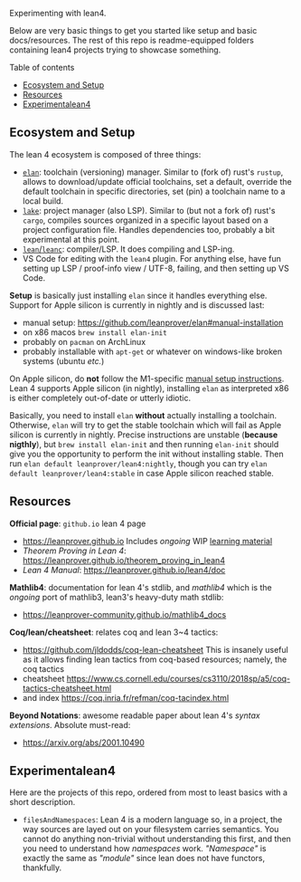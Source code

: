 Experimenting with lean4.



Below are very basic things to get you started like setup and basic docs/resources. The rest of this
repo is readme-equipped folders containing lean4 projects trying to showcase something.



Table of contents
- [Ecosystem and Setup](#ecosystem-and-setup)
- [Resources](#resources)
- [Experimentalean4](#experimentalean4)



## Ecosystem and Setup

The lean 4 ecosystem is composed of three things:
- [`elan`](https://github.com/leanprover/elan):
    toolchain (versioning) manager. Similar to (fork of) rust's `rustup`, allows to
    download/update official toolchains, set a default, override the default toolchain in specific
    directories, set (pin) a toolchain name to a local build.
- [`lake`](https://github.com/leanprover/lake):
    project manager (also LSP). Similar to (but not a fork of) rust's `cargo`, compiles
    sources organized in a specific layout based on a project configuration file. Handles
    dependencies too, probably a bit experimental at this point.
- [`lean`/`leanc`](https://github.com/leanprover/lean4):
    compiler/LSP. It does compiling and LSP-ing.
- VS Code for editing with the `lean4` plugin. For anything else, have fun setting up LSP /
  proof-info view / UTF-8, failing, and then setting up VS Code.



**Setup** is basically just installing `elan` since it handles everything else. Support for Apple
silicon is currently in nightly and is discussed last:
- manual setup:
    https://github.com/leanprover/elan#manual-installation
- on x86 macos `brew install elan-init`
- probably on `pacman` on ArchLinux
- probably installable with `apt-get` or whatever on windows-like broken systems (ubuntu *etc.*)

On Apple silicon, do **not** follow the M1-specific [manual setup
instructions](https://github.com/leanprover/elan#manual-installation). Lean 4 supports Apple silicon
(in nightly), installing `elan` as interpreted x86 is either completely out-of-date or utterly idiotic.

Basically, you need to install `elan` **without** actually installing a toolchain. Otherwise, `elan`
will try to get the stable toolchain which will fail as Apple silicon is currently in nightly.
Precise instructions are unstable (**because nigthly**), but `brew install elan-init` and then
running `elan-init` should give you the opportunity to perform the init without installing stable.
Then run `elan default leanprover/lean4:nightly`, though you can try `elan default
leanprover/lean4:stable` in case Apple silicon reached stable.



## Resources

**Official page**: `github.io` lean 4 page
- https://leanprover.github.io
Includes *ongoing* WIP [learning material](https://leanprover.github.io/documentation)
- *Theorem Proving in Lean 4*: https://leanprover.github.io/theorem_proving_in_lean4
- *Lean 4 Manual*: https://leanprover.github.io/lean4/doc



**Mathlib4**: documentation for lean 4's stdlib, and *mathlib4* which is the *ongoing* port of
mathlib3, lean3's heavy-duty math stdlib:
- https://leanprover-community.github.io/mathlib4_docs



**Coq/lean/cheatsheet**: relates coq and lean 3~4 tactics:
- https://github.com/jldodds/coq-lean-cheatsheet
This is insanely useful as it allows finding lean tactics from coq-based resources; namely, the coq
tactics
- cheatsheet https://www.cs.cornell.edu/courses/cs3110/2018sp/a5/coq-tactics-cheatsheet.html
- and index https://coq.inria.fr/refman/coq-tacindex.html



**Beyond Notations**: awesome readable paper about lean 4's *syntax extensions*. Absolute must-read:
- https://arxiv.org/abs/2001.10490



## Experimentalean4

Here are the projects of this repo, ordered from most to least basics with a short description.

- `filesAndNamespaces`:
    Lean 4 is a modern language so, in a project, the way sources are layed out on your filesystem
    carries semantics. You cannot do anything non-trivial without understanding this first, and then
    you need to understand how *namespaces* work. *"Namespace"* is exactly the same as *"module"*
    since lean does not have functors, thankfully.
